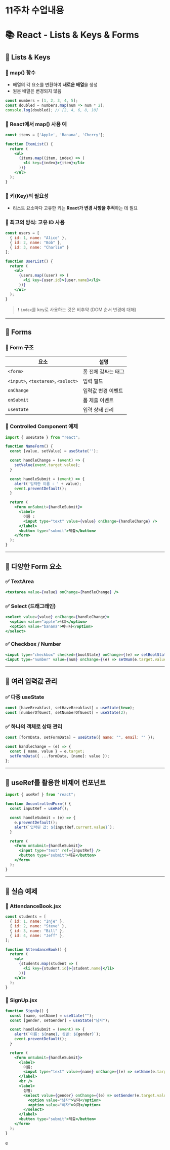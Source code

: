 # 11주차 수업내용

# 📚 React - Lists & Keys & Forms

## 🔹 Lists & Keys

### 🔸 map() 함수

* 배열의 각 요소를 변환하여 **새로운 배열**을 생성
* 원본 배열은 변경되지 않음

```js
const numbers = [1, 2, 3, 4, 5];
const doubled = numbers.map(num => num * 2);
console.log(doubled); // [2, 4, 6, 8, 10]
```

### 🔸 React에서 map() 사용 예

```jsx
const items = ['Apple', 'Banana', 'Cherry'];

function ItemList() {
  return (
    <ul>
      {items.map((item, index) => (
        <li key={index}>{item}</li>
      ))}
    </ul>
  );
}
```

### 🔸 키(Key)의 필요성

* 리스트 요소마다 고유한 키는 **React가 변경 사항을 추적**하는 데 필요

### 🔸 최고의 방식: 고유 ID 사용

```jsx
const users = [
  { id: 1, name: "Alice" },
  { id: 2, name: "Bob" },
  { id: 3, name: "Charlie" }
];

function UserList() {
  return (
    <ul>
      {users.map((user) => (
        <li key={user.id}>{user.name}</li>
      ))}
    </ul>
  );
}
```

> ❗ `index`를 key로 사용하는 것은 비추약 (DOM 순서 변경에 대해)

---

## 🔹 Forms

### 🔸 Form 구조

| 요소                                  | 설명          |
| ----------------------------------- | ----------- |
| `<form>`                            | 폼 전체 감싸는 태그 |
| `<input>`, `<textarea>`, `<select>` | 입력 필드       |
| `onChange`                          | 입력값 변경 이벤트  |
| `onSubmit`                          | 폼 제출 이벤트    |
| `useState`                          | 입력 상태 관리    |

### 🔸 Controlled Component 예제

```jsx
import { useState } from "react";

function NameForm() {
  const [value, setValue] = useState('');

  const handleChange = (event) => {
    setValue(event.target.value);
  }

  const handleSubmit = (event) => {
    alert('입력한 이름 : ' + value);
    event.preventDefault();
  }

  return (
    <form onSubmit={handleSubmit}>
      <label>
        이름 :
        <input type="text" value={value} onChange={handleChange} />
      </label>
      <button type="submit">제출</button>
    </form>
  );
}
```

---

## 🔸 다양한 Form 요소

### ✅ TextArea

```jsx
<textarea value={value} onChange={handleChange} />
```

### ✅ Select (드래그래인)

```jsx
<select value={value} onChange={handleChange}>
  <option value="apple">사과</option>
  <option value="banana">바나나</option>
</select>
```

### ✅ Checkbox / Number

```jsx
<input type="checkbox" checked={boolState} onChange={(e) => setBoolState(e.target.checked)} />
<input type="number" value={num} onChange={(e) => setNum(e.target.value)} />
```

---

## 🔸 여러 입력값 관리

### ✅ 다중 useState

```jsx
const [haveBreakfast, setHaveBreakfast] = useState(true);
const [numberOfGuest, setNumberOfGuest] = useState(2);
```

### ✅ 하나의 객체로 상태 관리

```jsx
const [formData, setFormData] = useState({ name: "", email: "" });

const handleChange = (e) => {
  const { name, value } = e.target;
  setFormData({ ...formData, [name]: value });
};
```

---

## 🔸 useRef를 활용한 비제어 컨포넌트

```jsx
import { useRef } from "react";

function UncontrolledForm() {
  const inputRef = useRef();

  const handleSubmit = (e) => {
    e.preventDefault();
    alert(`입력된 값: ${inputRef.current.value}`);
  }

  return (
    <form onSubmit={handleSubmit}>
      <input type="text" ref={inputRef} />
      <button type="submit">제출</button>
    </form>
  );
}
```

---

## 🔮 실습 예제

### 📁 AttendanceBook.jsx

```jsx
const students = [
  { id: 1, name: "Inje" },
  { id: 2, name: "Steve" },
  { id: 3, name: "Bill" },
  { id: 4, name: "Jeff" },
];

function AttendanceBook() {
  return (
    <ul>
      {students.map(student => (
        <li key={student.id}>{student.name}</li>
      ))}
    </ul>
  );
}
```

### 📁 SignUp.jsx

```jsx
function SignUp() {
  const [name, setName] = useState("");
  const [gender, setGender] = useState("남자");

  const handleSubmit = (event) => {
    alert(`이름: ${name}, 성별: ${gender}`);
    event.preventDefault();
  }

  return (
    <form onSubmit={handleSubmit}>
      <label>
        이름:
        <input type="text" value={name} onChange={(e) => setName(e.target.value)} />
      </label>
      <br />
      <label>
        성별:
        <select value={gender} onChange={(e) => setGender(e.target.value)}>
          <option value="남자">남자</option>
          <option value="여자">여자</option>
        </select>
      </label>
      <button type="submit">제출</button>
    </form>
  );
}
```

<!--
09React_ListsNKeys.pdf

-->e